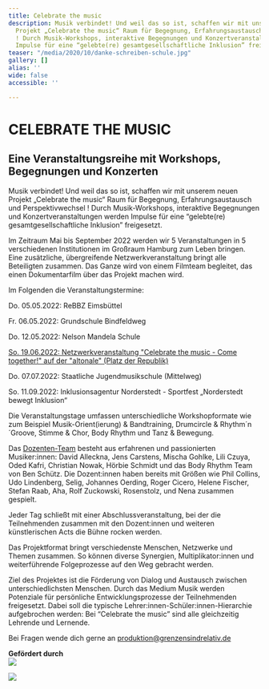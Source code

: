 ```yaml
---
title: Celebrate the music
description: Musik verbindet! Und weil das so ist, schaffen wir mit unserem neuen
  Projekt „Celebrate the music“ Raum für Begegnung, Erfahrungsaustausch und Perspektivwechsel
  ! Durch Musik-Workshops, interaktive Begegnungen und Konzertveranstaltungen werden
  Impulse für eine “gelebte(re) gesamtgesellschaftliche Inklusion” freigesetzt.
teaser: "/media/2020/10/danke-schreiben-schule.jpg"
gallery: []
alias: ''
wide: false
accessible: ''

---
```

# CELEBRATE THE MUSIC

## Eine Veranstaltungsreihe mit Workshops, Begegnungen und Konzerten

Musik verbindet! Und weil das so ist, schaffen wir mit unserem neuen Projekt „Celebrate the music“ Raum für Begegnung, Erfahrungsaustausch und Perspektivwechsel ! Durch Musik-Workshops, interaktive Begegnungen und Konzertveranstaltungen werden Impulse für eine “gelebte(re) gesamtgesellschaftliche Inklusion” freigesetzt.

Im Zeitraum Mai bis September 2022 werden wir 5 Veranstaltungen in 5 verschiedenen Institutionen im Großraum Hamburg zum Leben bringen. Eine zusätzliche, übergreifende Netzwerkveranstaltung bringt alle Beteiligten zusammen. Das Ganze wird von einem Filmteam begleitet, das einen Dokumentarfilm über das Projekt machen wird.

Im Folgenden die Veranstaltungstermine:

Do. 05.05.2022: ReBBZ Eimsbüttel

Fr. 06.05.2022: Grundschule Bindfeldweg

Do. 12.05.2022: Nelson Mandela Schule

[So. 19.06.2022: Netzwerkveranstaltung "Celebrate the music - Come together!" auf der "altonale" (Platz der Republik)](https://www.grenzensindrelativ.de/aktivitaeten/projekte-und-veranstaltungen/erlebnistage-inklusion-durch-musik/veranstaltungstermine)

Do. 07.07.2022: Staatliche Jugendmusikschule (Mittelweg)

So. 11.09.2022: Inklusionsagentur Norderstedt - Sportfest „Norderstedt bewegt Inklusion“

Die Veranstaltungstage umfassen unterschiedliche Workshopformate wie zum Beispiel Musik-Orient(ierung) & Bandtraining, Drumcircle & Rhythm´n´Groove, Stimme & Chor, Body Rhythm und Tanz & Bewegung.

Das [Dozenten-Team](https://www.grenzensindrelativ.de/aktivitaeten/projekte-und-veranstaltungen/erlebnistage-inklusion-durch-musik/dozenten-team-workshops) besteht aus erfahrenen und passionierten Musiker:innen: David Alleckna, Jens Carstens, Mischa Gohlke, Lili Czuya, Oded Kafri, Christian Nowak, Hörbie Schmidt und das Body Rhythm Team von Ben Schütz. Die Dozent:innen haben bereits mit Größen wie Phil Collins, Udo Lindenberg, Selig, Johannes Oerding, Roger Cicero, Helene Fischer, Stefan Raab, Aha, Rolf Zuckowski, Rosenstolz, und Nena zusammen gespielt.

Jeder Tag schließt mit einer Abschlussveranstaltung, bei der die Teilnehmenden zusammen mit den Dozent:innen und weiteren künstlerischen Acts die Bühne rocken werden.

Das Projektformat bringt verschiedenste Menschen, Netzwerke und Themen zusammen. So können diverse Synergien, Multiplikator:innen und weiterführende Folgeprozesse auf den Weg gebracht werden.

Ziel des Projektes ist die Förderung von Dialog und Austausch zwischen unterschiedlichsten Menschen. Durch das Medium Musik werden Potenziale für persönliche Entwicklungsprozesse der Teilnehmenden freigesetzt. Dabei soll die typische Lehrer:innen-Schüler:innen-Hierarchie aufgebrochen werden: Bei “Celebrate the music” sind alle gleichzeitig Lehrende und Lernende.

Bei Fragen wende dich gerne an produktion@grenzensindrelativ.de

**Gefördert durch**  
![](/media/2021/07/20170919100223-aktion_mensch_logo.svg)

![](/media/2022/03/stiftung_hw_logo_rgb_inumlauf.JPG)